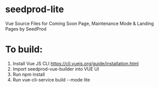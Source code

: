 # seedprod-lite
Vue Source Files for Coming Soon Page, Maintenance Mode &amp; Landing Pages by SeedProd

# To build:

1. Install Vue JS CLI https://cli.vuejs.org/guide/installation.html
2. Import seedprod-vue-builder into VUE UI
3. Run npm install
4. Run vue-cli-service build --mode lite

